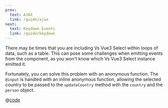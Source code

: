 ```yaml
---
prev:
  text: AJAX
  link: /guide/ajax
next:
  text: Keydown Events
  link: /guide/keydown
---
```


There may be times that you are including Vs Vue3 Select within loops of data, such
as a table. This can pose some challenges when emitting events from the
component, as you won't know which Vs Vue3 Select instance emitted it. 

Fortunately, you can solve this problem with an anonymous function. The `@input` is handled with an inline anonymous
function, allowing the selected country to be passed to the `updateCountry` method with the `country` and the `person`
object.

<LoopedSelect />

@[code](../.vuepress/components/LoopedSelect.vue)
